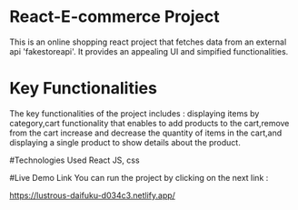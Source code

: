 # React-E-commerce Project

This is an online shopping react project that fetches data from an external api 'fakestoreapi'. It provides an appealing UI and simpified functionalities.

# Key Functionalities
The key functionalities of the project includes : displaying items by category,cart functionality that enables to add products to the cart,remove from the cart increase and decrease the quantity of items in the cart,and displaying a single product to show details about the product.

#Technologies Used
React JS, css

#Live Demo Link
You can run the project by clicking on the next link :

https://lustrous-daifuku-d034c3.netlify.app/

